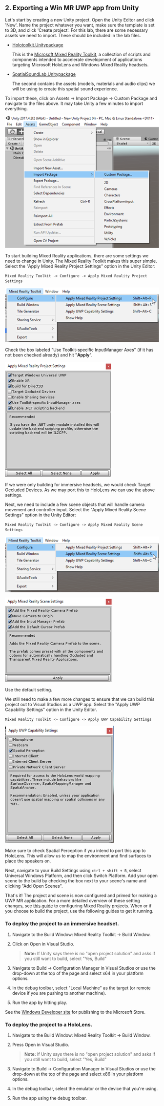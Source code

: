 ## 2. Exporting a Win MR UWP app from Unity

Let's start by creating a new Unity project. Open the Unity Editor and click 'New'. Name the project whatever you want, make sure the template is set to 3D, and click 'Create project'. For this lab, there are some necessary assets we need to import. These should be included in the lab files.

* [Holotoolkit.Unitypackage](https://github.com/Microsoft/InsiderDevTour18-Labs/blob/master/MR/Holotoolkit.unitypackage)

    This is the [Microsoft Mixed Reality Toolkit](https://github.com/Microsoft/MixedRealityToolkit-Unity/), a collection of scripts and components intended to accelerate development of applications targeting Microsoft HoloLens and Windows Mixed Reality headsets.  
    
* [SpatialSoundLab.Unitypackage](https://github.com/Microsoft/InsiderDevTour18-Labs/blob/master/MR/SpatialSoundLab.unitypackage)
    
    The second contains the assets (models, materials and audio clips) we will be using to create this spatial sound experience.

To import these, click on Assets -> Import Package -> Custom Package and navigate to the files above. It may take Unity a few minutes to import everything.

![import packages](../media/0.png)

To start building Mixed Reality applications, there are some settings we need to change in Unity. The Mixed Reality Toolkit makes this super simple. Select the "Apply Mixed Reality Project Settings" option in the Unity Editor:

`Mixed Reality Toolkit -> Configure -> Apply Mixed Reality Project Settings`

![apply mixed reality project settings](../media/1.png)

Check the box labeled "Use Toolkit-specific InputManager Axes" (if it has not been checked already) and hit "**Apply**".

![mixed reality project settings](../media/2.png)

If we were only building for immersive headsets, we would check Target Occluded Devices. As we may port this to HoloLens we can use the above settings. 

Next, we need to include a few scene objects that will handle camera movement and controller input. Select the "Apply Mixed Reality Scene Settings" option in the Unity Editor:

`Mixed Reality Toolkit -> Configure -> Apply Mixed Reality Scene Settings`

![apply mixed reality scene settings](../media/3.png)

![mixed reality scene settings](../media/4.png)

Use the default setting.

We still need to make a few more changes to ensure that we can build this project out to Visual Studios as a UWP app. Select the "Apply UWP Capability Settings" option in the Unity Editor.

`Mixed Reality Toolkit -> Configure -> Apply UWP Capability Settings`

![apply UWP Capability Settings](../media/5.png)

Make sure to check Spatial Perception if you intend to port this app to HoloLens. This will allow us to map the environment and find surfaces to place the speakers on.

Next, navigate to your Build Settings using `ctrl + shift + B`, select Universal Windows Platform, and then click Switch Platform. Add your open scene to the build by checking the box next to your scene's name and clicking "Add Open Scenes".

That's it! The project and scene is now configured and primed for making a UWP MR application. For a more detailed overview of these setting changes, see [this guide](https://docs.microsoft.com/en-us/windows/mixed-reality/unity-development-overview#configuring-a-new-unity-project-for-windows-mixed-reality) to configuring Mixed Reality projects. When or if you choose to build the project, use the following guides to get it running.

### To deploy the project to an immersive headset.
1. Navigate to the Build Window: Mixed Reality Toolkit -> Build Window.
2. Click on Open in Visual Studio.	
	
	>**Note:** If Unity says there is no "open project solution" and asks if you still want to build, select "Yes, Build"
	
3. Navigate to Build -> Configuration Manager in Visual Studios or use the drop-down at the top of the page and select x64 in your platform options.
4. In the debug toolbar, select "Local Machine" as the target (or remote device if you are pushing to another machine).
5. Run the app by hitting play.

See the [Windows Developer site](https://docs.microsoft.com/en-us/windows/uwp/publish/) for publishing to the Microsoft Store.

### To deploy the project to a HoloLens.
1. Navigate to the Build Window: Mixed Reality Toolkit -> Build Window.
2. Press Open in Visual Studio.
	
	>**Note:** If Unity says there is no "open project solution" and asks if you still want to build, select "Yes, Build"
3. Navigate to Build -> Configuration Manager in Visual Studios or use the drop-down at the top of the page and select x86 in your platform options.
4. In the debug toolbar, select the emulator or the device that you're using.
5. Run the app using the debug toolbar.